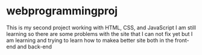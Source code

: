 # webprogrammingproj
This is my second project working with HTML, CSS, and JavaScript
I am still learning so there are some problems with the site that I can not fix yet but I am learning and trying to learn how to makea better site both in the front-end and back-end
